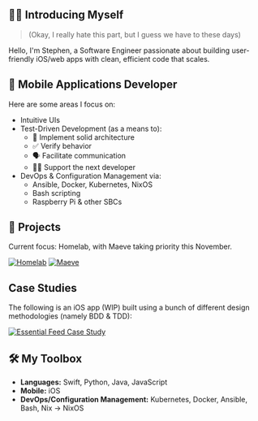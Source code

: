 ## 🙋🏻 Introducing Myself

> (Okay, I really hate this part, but I guess we have to these days)

Hello, I'm Stephen, a Software Engineer passionate about building user-friendly iOS/web apps
with clean, efficient code that scales.

## 📲 Mobile Applications Developer

Here are some areas I focus on:

- Intuitive UIs
- Test-Driven Development (as a means to):
  - 📐 Implement solid architecture
  - ✅ Verify behavior
  - 🗣️ Facilitate communication
  - 🤝🏼 Support the next developer
- DevOps & Configuration Management via:
  - Ansible, Docker, Kubernetes, NixOS
  - Bash scripting
  - Raspberry Pi & other SBCs

## 🚀 Projects

Current focus: Homelab, with Maeve taking priority this November.

[![Homelab](https://github-readme-stats.vercel.app/api/pin/?username=webdavis&repo=Homelab&theme=dracula&hide_border=true)](https://github.com/webdavis/Homelab)
[![Maeve](https://github-readme-stats.vercel.app/api/pin/?username=webdavis&repo=Maeve&theme=dracula&hide_border=true)](https://github.com/webdavis/Maeve)

## Case Studies

The following is an iOS app (WIP) built using a bunch of different design methodologies (namely BDD & TDD):

[![Essential Feed Case Study](https://github-readme-stats.vercel.app/api/pin/?username=webdavis&repo=essential-feed-case-study&theme=dracula&hide_border=true)](https://github.com/webdavis/essential-feed-case-study)

## 🛠️ My Toolbox

- **Languages:** Swift, Python, Java, JavaScript
- **Mobile:** iOS
- **DevOps/Configuration Management:** Kubernetes, Docker, Ansible, Bash, Nix → NixOS
